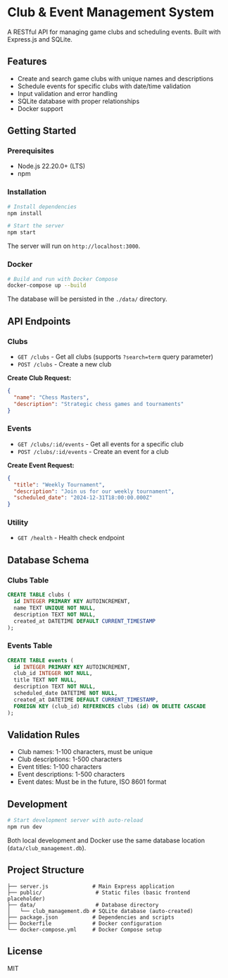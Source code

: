 # Club & Event Management System

A RESTful API for managing game clubs and scheduling events. Built with Express.js and SQLite.

## Features

- Create and search game clubs with unique names and descriptions
- Schedule events for specific clubs with date/time validation
- Input validation and error handling
- SQLite database with proper relationships
- Docker support

## Getting Started

### Prerequisites

- Node.js 22.20.0+ (LTS)
- npm

### Installation

```bash
# Install dependencies
npm install

# Start the server
npm start
```

The server will run on `http://localhost:3000`.

### Docker

```bash
# Build and run with Docker Compose
docker-compose up --build
```

The database will be persisted in the `./data/` directory.

## API Endpoints

### Clubs

- `GET /clubs` - Get all clubs (supports `?search=term` query parameter)
- `POST /clubs` - Create a new club

**Create Club Request:**
```json
{
  "name": "Chess Masters",
  "description": "Strategic chess games and tournaments"
}
```

### Events

- `GET /clubs/:id/events` - Get all events for a specific club
- `POST /clubs/:id/events` - Create an event for a club

**Create Event Request:**
```json
{
  "title": "Weekly Tournament",
  "description": "Join us for our weekly tournament",
  "scheduled_date": "2024-12-31T18:00:00.000Z"
}
```

### Utility

- `GET /health` - Health check endpoint

## Database Schema

### Clubs Table
```sql
CREATE TABLE clubs (
  id INTEGER PRIMARY KEY AUTOINCREMENT,
  name TEXT UNIQUE NOT NULL,
  description TEXT NOT NULL,
  created_at DATETIME DEFAULT CURRENT_TIMESTAMP
);
```

### Events Table
```sql
CREATE TABLE events (
  id INTEGER PRIMARY KEY AUTOINCREMENT,
  club_id INTEGER NOT NULL,
  title TEXT NOT NULL,
  description TEXT NOT NULL,
  scheduled_date DATETIME NOT NULL,
  created_at DATETIME DEFAULT CURRENT_TIMESTAMP,
  FOREIGN KEY (club_id) REFERENCES clubs (id) ON DELETE CASCADE
);
```

## Validation Rules

- Club names: 1-100 characters, must be unique
- Club descriptions: 1-500 characters
- Event titles: 1-100 characters
- Event descriptions: 1-500 characters
- Event dates: Must be in the future, ISO 8601 format

## Development

```bash
# Start development server with auto-reload
npm run dev
```

Both local development and Docker use the same database location (`data/club_management.db`).

## Project Structure

```
├── server.js              # Main Express application
├── public/                 # Static files (basic frontend placeholder)
├── data/                   # Database directory
│   └── club_management.db # SQLite database (auto-created)
├── package.json           # Dependencies and scripts
├── Dockerfile             # Docker configuration
└── docker-compose.yml     # Docker Compose setup
```

## License

MIT